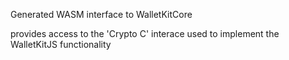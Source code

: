 Generated WASM interface to WalletKitCore

provides access to the 'Crypto C' interace used to implement the
WalletKitJS functionality